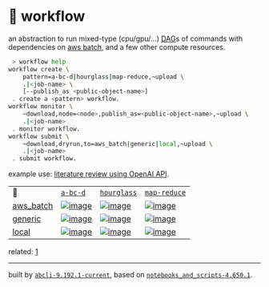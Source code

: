 # 📜 workflow

an abstraction to run mixed-type (cpu/gpu/...) [DAG](https://networkx.org/documentation/stable/reference/classes/digraph.html)s of commands with dependencies on [aws batch](https://aws.amazon.com/batch/), and a few other compute resources.

```bash
 > workflow help
workflow create \
	pattern=a-bc-d|hourglass|map-reduce,~upload \
	.|<job-name> \
	[--publish_as <public-object-name>]
 . create a <pattern> workflow.
workflow monitor \
	~download,node=<node>,publish_as=<public-object-name>,~upload \
	.|<job-name>
 . monitor workflow.
workflow submit \
	~download,dryrun,to=aws_batch|generic|local,~upload \
	.|<job-name>
 . submit workflow.
```

example use: [literature review using OpenAI API](https://github.com/kamangir/openai-commands/tree/main/openai_commands/literature_review).

|   |   |   |   |
| --- | --- | --- | --- |
| 📜 | [`a-bc-d`](./patterns/a-bc-d.dot) | [`hourglass`](./patterns/hourglass.dot) | [`map-reduce`](./patterns/map-reduce.dot) |
| [aws_batch](./runners/aws_batch.py) | [![image](https://kamangir-public.s3.ca-central-1.amazonaws.com/aws_batch-a-bc-d/workflow.gif?raw=true&random=A7EMRmat6VxkQ2ZC)](https://kamangir-public.s3.ca-central-1.amazonaws.com/aws_batch-a-bc-d/workflow.gif?raw=true&random=A7EMRmat6VxkQ2ZC) | [![image](https://kamangir-public.s3.ca-central-1.amazonaws.com/aws_batch-hourglass/workflow.gif?raw=true&random=tOptmxWKVmpXao3F)](https://kamangir-public.s3.ca-central-1.amazonaws.com/aws_batch-hourglass/workflow.gif?raw=true&random=tOptmxWKVmpXao3F) | [![image](https://kamangir-public.s3.ca-central-1.amazonaws.com/aws_batch-map-reduce/workflow.gif?raw=true&random=JLlrnlnEQfxhF6Oi)](https://kamangir-public.s3.ca-central-1.amazonaws.com/aws_batch-map-reduce/workflow.gif?raw=true&random=JLlrnlnEQfxhF6Oi) |
| [generic](./runners/generic.py) | [![image](https://kamangir-public.s3.ca-central-1.amazonaws.com/generic-a-bc-d/workflow.gif?raw=true&random=swSMbRUZQ3jdOBay)](https://kamangir-public.s3.ca-central-1.amazonaws.com/generic-a-bc-d/workflow.gif?raw=true&random=swSMbRUZQ3jdOBay) | [![image](https://kamangir-public.s3.ca-central-1.amazonaws.com/generic-hourglass/workflow.gif?raw=true&random=46y3ry9soSprNojv)](https://kamangir-public.s3.ca-central-1.amazonaws.com/generic-hourglass/workflow.gif?raw=true&random=46y3ry9soSprNojv) | [![image](https://kamangir-public.s3.ca-central-1.amazonaws.com/generic-map-reduce/workflow.gif?raw=true&random=cCam6wEp5uaBNb4f)](https://kamangir-public.s3.ca-central-1.amazonaws.com/generic-map-reduce/workflow.gif?raw=true&random=cCam6wEp5uaBNb4f) |
| [local](./runners/local.py) | [![image](https://kamangir-public.s3.ca-central-1.amazonaws.com/local-a-bc-d/workflow.gif?raw=true&random=PZvyGfKgDtjnxHRY)](https://kamangir-public.s3.ca-central-1.amazonaws.com/local-a-bc-d/workflow.gif?raw=true&random=PZvyGfKgDtjnxHRY) | [![image](https://kamangir-public.s3.ca-central-1.amazonaws.com/local-hourglass/workflow.gif?raw=true&random=uV5eugKcELKzGqUx)](https://kamangir-public.s3.ca-central-1.amazonaws.com/local-hourglass/workflow.gif?raw=true&random=uV5eugKcELKzGqUx) | [![image](https://kamangir-public.s3.ca-central-1.amazonaws.com/local-map-reduce/workflow.gif?raw=true&random=mJTe41MiykZKe4ns)](https://kamangir-public.s3.ca-central-1.amazonaws.com/local-map-reduce/workflow.gif?raw=true&random=mJTe41MiykZKe4ns) |


related: [1](https://arash-kamangir.medium.com/%EF%B8%8F-openai-experiments-54-e49117dc69ef)

---
built by [`abcli-9.192.1-current`](https://github.com/kamangir/awesome-bash-cli), based on [`notebooks_and_scripts-4.650.1`](https://github.com/kamangir/notebooks-and-scripts).
